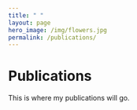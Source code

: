 ```yaml
---
title: " "
layout: page
hero_image: /img/flowers.jpg
permalink: /publications/
---
```

# Publications

This is where my publications will go.

